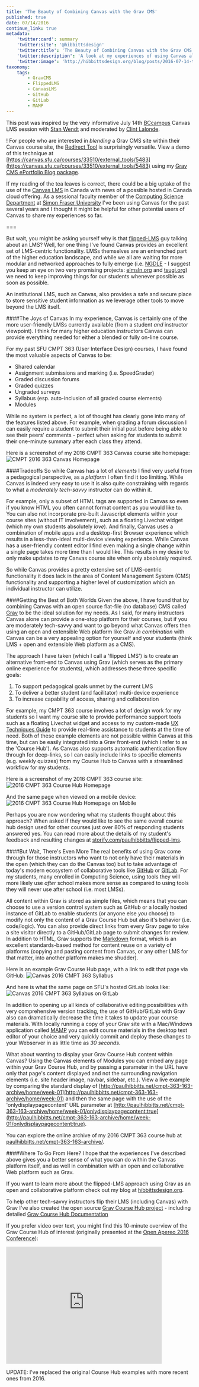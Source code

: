 ```yaml
---
title: 'The Beauty of Combining Canvas with the Grav CMS'
published: true
date: 07/14/2016
continue_link: true
metadata:
    'twitter:card': summary
    'twitter:site': '@hibbittsdesign'
    'twitter:title': 'The Beauty of Combining Canvas with the Grav CMS'
    'twitter:description': 'A look at my experiences of using Canvas along with the Grav CMS at Simon Fraser University.'
    'twitter:image': 'http://hibbittsdesign.org/blog/posts/2016-07-14-the-beauty-of-combining-canvas-lms-with-grav/cmpt-363-163-homepage'
taxonomy:
    tags:
        - GravCMS
        - FlippedLMS
        - CanvasLMS
        - GitHub
        - GitLab
        - MAMP
---
```


This post was inspired by the very informative July 14th [BCcampus](bccampus.ca) Canvas LMS session with [Stan Wendt](https://twitter.com/stanwendt) and moderated by [Clint Lalonde](https://twitter.com/clintlalonde).

! For people who are interested in _blending_ a Grav CMS site within their Canvas course site, the [Redirect Tool](https://www.eduappcenter.com/apps/63#.WUFlPhPysXo) is surprisingly versatile. View a demo of this technique at [https://canvas.sfu.ca/courses/33510/external_tools/5483](https://canvas.sfu.ca/courses/33510/external_tools/5483) using my [Grav CMS ePortfolio Blog package](http://learn.hibbittsdesign.org/eportfolioblog).

If my reading of the tea leaves is correct, there could be a big uptake of the use of the [Canvas LMS](https://www.canvaslms.com/) in Canada with news of a possible hosted in Canada cloud offering. As a sessional faculty member of the [Computing Science Department](http://www.sfu.ca/computing.html) at [Simon Fraser University](http://www.sfu.ca) I've been using Canvas for the past several years and I thought it might be helpful for other potential users of Canvas to share my experiences so far.

===

But wait, you might be asking yourself why is that [flipped-LMS](../2015-12-18-flipped-lms-using-an-open-and-collaborative-platform) guy talking about an LMS? Well, for one thing I've found Canvas provides an excellent set of LMS-centric functionality. LMSs themselves are an entrenched part of the higher education landscape, and while we all are waiting for more modular and networked approaches to fully emerge (i.e. [NGDLE](https://net.educause.edu/ir/library/pdf/eli3035.pdf) - I suggest you keep an eye on two very promising projects: [elmsln.org](https://www.elmsln.org/) and [tsugi.org](http://www.tsugi.org/)) we need to keep improving things for our students whenever possible as soon as possible.

An institutional LMS, such as Canvas, also provides a safe and secure place to store sensitive student information as we leverage other tools to move beyond the LMS itself.

####The Joys of Canvas
In my experience, Canvas is certainly one of the more user-friendly LMSs currently available (from a student _and_ instructor viewpoint). I think for many higher education instructors Canvas can provide everything needed for either a blended or fully on-line course.

For my past SFU CMPT 363 (User Interface Design) courses, I have found the most valuable aspects of Canvas to be:

* Shared calendar
* Assignment submissions and marking (i.e. SpeedGrader)
* Graded discussion forums
* Graded quizzes
* Ungraded surveys
* Syllabus (esp. auto-inclusion of all graded course elements)
* Modules

While no system is perfect, a lot of thought has clearly gone into many of the features listed above. For example, when grading a forum discussion I can easily require a student to submit their initial post before being able to see their peers' comments - perfect when asking for students to submit their one-minute summary after each class they attend.

Here is a screenshot of my 2016 CMPT 363 Canvas course site homepage:
![CMPT 2016 363 Canvas Homepage](cmpt-363-canvas-homepage-2016.png)

####Tradeoffs
So while Canvas has a lot of _elements_ I find very useful from a pedagogical perspective, as a _platform_ I often find it too limiting. While Canvas is indeed very easy to use it is also quite constraining with regards to  what a _moderately tech-savvy_ instructor can do within it.

For example, only a subset of HTML tags are supported in Canvas so even if you know HTML you often cannot format content as you would like to. You can also not incorporate pre-built Javascript elements within your course sites (without IT involvement), such as a floating Livechat widget (which my own students absolutely _love_). And finally, Canvas uses a combination of mobile apps and a desktop-first Browser experience which results in a less-than-ideal multi-device viewing experience. While Canvas has a user-friendly content editor I find even making a single change within a single page takes more time than I would like. This results in my desire to only make updates to my Canvas course site when only absolutely required.

So while Canvas provides a pretty extensive set of LMS-centric functionality it does lack in the area of Content Management System (CMS) functionality and supporting a higher level of customization which an individual instructor can utilize.

####Getting the Best of Both Worlds
Given the above, I have found that by combining Canvas with an open source flat-file (no database) CMS called [Grav](http://getgrav.org) to be the ideal solution for my needs. As I said, for many instructors Canvas alone can provide a one-stop platform for their courses, but if you are moderately tech-savvy and want to go beyond what Canvas offers then using an open and extensible Web platform like Grav _in combination_ with Canvas can be a very appealing option for yourself and your students (think LMS + open and extensible Web platform as a CMS).

The approach I have taken (which I call a 'flipped LMS') is to create an alternative front-end to Canvas using Grav (which serves as the primary online experience for students), which addresses these three specific goals:

1. To support pedagogical goals unmet by the current LMS
2. To deliver a better student (and facilitator) multi-device experience
3. To increase capability of access, sharing and collaboration

For example, my CMPT 363 course involves a lot of design work for my students so I want my course site to provide performance support tools such as a floating Livechat widget and access to my custom-made [UX Techniques Guide](http://paulhibbitts.net/cmpt-363-153/ux-techniques-guide) to provide real-time assistance to students at the time of need. Both of these example elements are not possible within Canvas at this time, but can be easily integrated into a Grav front-end (which I refer to as the 'Course Hub'). As Canvas also supports automatic authentication flow through for deep-links, so I can easily include links to specific elements (e.g. weekly quizzes) from my Course Hub to Canvas with a streamlined workflow for my students.

Here is a screenshot of my 2016 CMPT 363 course site:
![2016 CMPT 363 Course Hub Homepage](cmpt-363-163-homepage.png)

And the same page when viewed on a mobile device:
![2016 CMPT 363 Course Hub Homepage on Mobile](cmpt-363-163-homepage-mobile.png)

Perhaps you are now wondering what my students thought about this approach? When asked if they would like to see the same overall course hub design used for other courses just over 80% of responding students answered yes. You can read more about the details of my student's feedback and resulting changes at [storify.com/paulhibbitts/flipped-lms](https://storify.com/paulhibbitts/flipped-lms).

####But Wait, There's Even More
The real benefits of using Grav come through for those instructors who want to not only have their materials in the open (which they can do the Canvas too) but to take advantage of today's modern ecosystem of collaborative tools like [GitHub](https://github.com) or [GitLab](https://gitlab.com). For my students, many enrolled in Computing Science, using tools they will more likely use _after_ school makes more sense as compared to using tools they will never use after school (i.e. most LMSs).

All content within Grav is stored as simple files, which means that you can choose to use a version control system such as GitHub or a locally hosted instance of GitLab to enable students (or anyone else _you_ choose) to modify not only the content of a Grav Course Hub but also it's behavior (i.e. code/logic). You can also provide direct links from every Grav page to take a site visitor directly to a GitHub/GitLab page to submit changes for review. In addition to HTML, Grav supports the [Markdown](https://daringfireball.net/projects/markdown/) format, which is an excellent standards-based method for content reuse on a variety of platforms (copying and pasting content from Canvas, or any other LMS for that matter, into another platform makes me shudder).

Here is an example Grav Course Hub page, with a link to edit that page via GitHub:
![Canvas 2016 CMPT 363 Syllabus](resources-web-2016.png)

And here is what the same page on SFU's hosted GitLab looks like:
![Canvas 2016 CMPT 363 Syllabus on GitLab](resources-github-2016.png)

In addition to opening up all kinds of collaborative editing possibilities with very comprehensive version tracking, the use of GitHub/GitLab with Grav also can dramatically decrease the time it takes to update your course materials. With locally running a copy of your Grav site with a Mac/Windows application called [MAMP](http://mamp.info) you can edit course materials in the desktop text editor of your choice and very quickly commit and deploy these changes to your Webserver in as little time as _30 seconds_.

What about wanting to display your Grav Course Hub content within Canvas? Using the Canvas elements of Modules you can embed any page within your Grav Course Hub, and by passing a parameter in the URL have only that page's content displayed and not the surrounding navigation elements (i.e. site header image, navbar, sidebar, etc.). View a live example by comparing the standard display of  [http://paulhibbitts.net/cmpt-363-163-archive/home/week-01](http://paulhibbitts.net/cmpt-363-163-archive/home/week-01) and then the same page with the use of the 'onlydisplaypagecontent' URL parameter at [http://paulhibbitts.net/cmpt-363-163-archive/home/week-01/onlydisplaypagecontent:true](http://paulhibbitts.net/cmpt-363-163-archive/home/week-01/onlydisplaypagecontent:true).

You can explore the online archive of my 2016 CMPT 363 course hub at [paulhibbitts.net/cmpt-363-163-archive/](http://www.paulhibbitts.net/cmpt-363-163-archive/).

####Where To Go From Here?
I hope that the experiences I've described above gives you a better sense of what you can do within the Canvas platform itself, and as well in combination with an open and collaborative Web platform such as Grav.

If you want to learn more about the flipped-LMS approach using Grav as an open and collaborative platform check out my blog at [hibbittsdesign.org](http://hibbittsdesign.org/blog).

To help other tech-savvy instructors flip their LMS (including Canvas) with Grav I've also created the open source [Grav Course Hub project](https://github.com/hibbitts-design/grav-skeleton-course-hub) - including detailed [Grav Course Hub Documentation](http://learn.hibbittsdesign.org/coursehub)

If you prefer video over text, you might find this 10-minute overview of the Grav Course Hub of interest (originally presented at the [Open Apereo 2016 Conference](http://conference.apereo.org/)):
<iframe width="420" height="315" src="https://www.youtube.com/embed/XUJIbxDuPpQ" frameborder="0" allowfullscreen></iframe>

UPDATE: I've replaced the original Course Hub examples with more recent ones from 2016.

